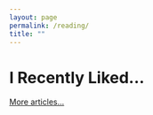 ```yaml
---
layout: page
permalink: /reading/
title: ""
---
```


<script>
$(document).ready(function(){

var rss = 'https://www.instapaper.com/starred/rss/3027971/BBAkGKpxHLpXeTJRFugszS4o9s';

(function(url, callback) {
    $.ajax({
        url: document.location.protocol
             + '//ajax.googleapis.com/ajax/services/feed/load?v=1.0&num=10&callback=?&q='
             + encodeURIComponent(url),
        dataType: 'json',
        success: function(data) {
            callback(data.responseData.feed);
        }
    });
})(rss, function(feed){
    var entries = feed.entries, feed = '';
    for (var i = 0; i < entries.length; i++) {
        feed += '<p><b><a href="' + entries[i].link + '">"' + entries[i].title + '"</a></b><br>'
                + entries[i].content + '</p>';
    }
    $('#feed').append(feed);
});


}); /* ready */
</script>

<h1>I Recently Liked...</h1>

<p id="feed">
</p>

<a href="https://www.instapaper.com/p/erikreinertsen">More articles...</a>
